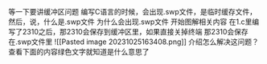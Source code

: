 等一下要讲缓冲区问题
	编写C语言的时候，会出现.swp文件，是临时缓存文件，
	然后，说，什么是.swp文件
	为什么会出现.swp文件
	开始图解相关内容
		在1.c里编写了2310之后，那2310会保存到缓冲区里，如果直接关掉终端
		那2310会保存在.swp文件里
		![[Pasted image 20231025163408.png]]
		介绍怎么解决这问题？
		查看下面的内容绿色文字就知道是什么意思了
		